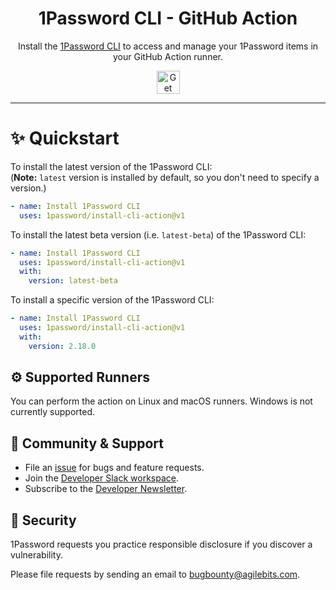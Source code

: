 <!-- Image sourced from https://blog.1password.com/1password-cli-2_0/ -->
<img alt="" role="img" src="https://blog.1password.com/posts/2022/1password-cli-2.0/header.png"/>

<div align="center">
	<h1>1Password CLI - GitHub Action</h1>
	<p>Install the <a href="https://developer.1password.com/docs/cli">1Password CLI</a> to access and manage your 1Password items in your GitHub Action runner.</p>
	<a href="#✨-quickstart">
		<img alt="Get started" src="https://user-images.githubusercontent.com/45081667/226940040-16d3684b-60f4-4d95-adb2-5757a8f1bc15.png" height="37"/>
	</a>
</div>

---

# ✨ Quickstart

To install the latest version of the 1Password CLI: \
(**Note:** `latest` version is installed by default, so you don't need to specify a version.)

```yaml
- name: Install 1Password CLI
  uses: 1password/install-cli-action@v1
```

To install the latest beta version (i.e. `latest-beta`) of the 1Password CLI:

```yaml
- name: Install 1Password CLI
  uses: 1password/install-cli-action@v1
  with:
    version: latest-beta
```

To install a specific version of the 1Password CLI:

```yaml
- name: Install 1Password CLI
  uses: 1password/install-cli-action@v1
  with:
    version: 2.18.0
```

## ⚙️ Supported Runners

You can perform the action on Linux and macOS runners. Windows is not currently supported.

## 💙 Community & Support

- File an [issue](https://github.com/1Password/install-cli-action/issues) for bugs and feature requests.
- Join the [Developer Slack workspace](https://join.slack.com/t/1password-devs/shared_invite/zt-1halo11ps-6o9pEv96xZ3LtX_VE0fJQA).
- Subscribe to the [Developer Newsletter](https://1password.com/dev-subscribe/).

## 🔐 Security

1Password requests you practice responsible disclosure if you discover a vulnerability.

Please file requests by sending an email to bugbounty@agilebits.com.

